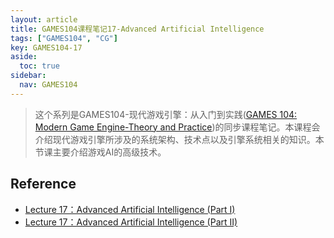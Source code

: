 ```yaml
---
layout: article
title: GAMES104课程笔记17-Advanced Artificial Intelligence
tags: ["GAMES104", "CG"]
key: GAMES104-17
aside:
  toc: true
sidebar:
  nav: GAMES104
---
```


> 这个系列是GAMES104-现代游戏引擎：从入门到实践([GAMES 104: Modern Game Engine-Theory and Practice](https://games104.boomingtech.com/en/))的同步课程笔记。本课程会介绍现代游戏引擎所涉及的系统架构、技术点以及引擎系统相关的知识。本节课主要介绍游戏AI的高级技术。
<!--more-->

## Reference

- [Lecture 17：Advanced Artificial Intelligence (Part I)](https://www.bilibili.com/video/BV1iG4y1i78Q?spm_id_from=333.337.search-card.all.click&vd_source=7a2542c6c909b3ee1fab551277360826)
- [Lecture 17：Advanced Artificial Intelligence (Part II)](https://www.bilibili.com/video/BV1ja411U7zK/?spm_id_from=333.788&vd_source=7a2542c6c909b3ee1fab551277360826)